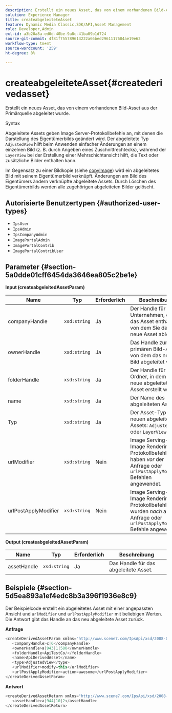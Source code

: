 ```yaml
---
description: Erstellt ein neues Asset, das von einem vorhandenen Bild-Asset aus der Primärquelle abgeleitet wurde.
solution: Experience Manager
title: createabgeleiteteAsset
feature: Dynamic Media Classic,SDK/API,Asset Management
role: Developer,Admin
exl-id: a3b20a8a-ed0d-40be-9a8c-41ba09b1d724
source-git-commit: 4f81f755789613222a66bed2961117604ae19e62
workflow-type: tm+mt
source-wordcount: '259'
ht-degree: 8%

---
```


# createabgeleiteteAsset{#createderivedasset}

Erstellt ein neues Asset, das von einem vorhandenen Bild-Asset aus der Primärquelle abgeleitet wurde.

Syntax

<!--<a id="section_FE43FF204ED644C2AC901AF45982E942"></a>-->

Abgeleitete Assets geben Image Server-Protokollbefehle an, mit denen die Darstellung des Eigentümerbilds geändert wird. Der abgeleitete Typ `AdjustedView` hilft beim Anwenden einfacher Änderungen an einem einzelnen Bild (z. B. durch Angeben eines Zuschnittrechtecks), während der `LayerView` bei der Erstellung einer Mehrschichtansicht hilft, die Text oder zusätzliche Bilder enthalten kann.

Im Gegensatz zu einer Bildkopie (siehe [copyImage](../../../operations/c-operations-intro/c-methods/r-copy-image.md#reference-0785131e690b4ad08be69172023f35d0)) wird ein abgeleitetes Bild mit seinem Eigentümerbild verknüpft. Änderungen am Bild des Eigentümers ändern verknüpfte abgeleitete Assets. Durch Löschen des Eigentümerbilds werden alle zugehörigen abgeleiteten Bilder gelöscht.

## Autorisierte Benutzertypen {#authorized-user-types}

* `IpsUser`
* `IpsAdmin`
* `IpsCompanyAdmin`
* `ImagePortalAdmin`
* `ImagePortalContrib`
* `ImagePortalContribUser`

## Parameter {#section-5a0dde01cff6454da3646ea805c2be1e}

**Input (createabgeleitedAssetParam)**

| Name | Typ | Erforderlich | Beschreibung |
|---|---|---|---|
| companyHandle | `xsd:string` | Ja | Der Handle für das Unternehmen, das das Asset enthält, von dem Sie das neue Asset ableiten. |
| ownerHandle | `xsd:string` | Ja | Das Handle zum primären Bild-Asset, von dem das neue Bild abgeleitet wird. |
| folderHandle | `xsd:string` | Ja | Der Handle für den Ordner, in dem das neue abgeleitete Asset erstellt wird. |
| name | `xsd:string` | Ja | Der Name des abgeleiteten Assets. |
| Typ | `xsd:string` | Ja | Der Asset-Typ des neuen abgeleiteten Assets: `AdjustedView` oder `LayerView`. |
| urlModifier | `xsd:string` | Nein | Image Serving- oder Image Rendering-Protokollbefehle haben *vor* der Anfrage oder `urlPostApplyModifier` Befehlen angewendet. |
| urlPostApplyModifier | `xsd:string` | Nein | Image Serving- oder Image Rendering-Protokollbefehle wurden *nach* auf die Anfrage oder `urlPostApplyModifier` Befehle angewendet. |

**Output (createabgeleitedAssetParam)**

| Name | Typ | Erforderlich | Beschreibung |
|---|---|---|---|
| assetHandle | `xsd:string` | Ja | Das Handle für das abgeleitete Asset. |

## Beispiele {#section-5d5ea893a1ef4edc8b3a396f1936e8c9}

Der Beispielcode erstellt ein abgeleitetes Asset mit einer angepassten Ansicht und `urlModifier` und `urlPostApplyModifier` mit beliebigen Werten. Die Antwort gibt das Handle an das neu abgeleitete Asset zurück.

**Anfrage**

```java
<createDerivedAssetParam xmlns="http://www.scene7.com/IpsApi/xsd/2008-01-15">
   <companyHandle>c|6</companyHandle>
   <ownerHandle>a|943|1|580</ownerHandle>
   <folderHandle>ApiTestCo/</folderHandle>
   <name>ApiDerivedAsset</name>
   <type>AdjustedView</type>
   <urlModifier>modify=this</urlModifier>
   <urlPostApplyModifier>action=awesome</urlPostApplyModifier>
</createDerivedAssetParam>
```

**Antwort**

```java
<createDerivedAssetReturn xmlns="http://www.scene7.com/IpsApi/xsd/2008-01-15">
   <assetHandle>a|944|10|2</assetHandle>
</createDerivedAssetReturn>
```
